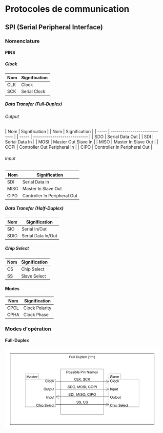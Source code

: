 # Protocoles de communication
## SPI (Serial Peripheral Interface)
### Nomenclature
#### PINS
##### Clock
| Nom   | Signification |
| ----- | ------------- |
| CLK   | Clock         |
| SCK   | Serial Clock  |

##### Data Transfer (Full-Duplex)
###### Output
| Nom   | Signification                | | Nom   | Signification                |
| ----- | ---------------------------- | | ----- | ---------------------------- |
| SDO   | Serial Data Out              | | SDI   | Serial Data In               |
| MOSI  | Master Out Slave In          | | MISO  | Master In Slave Out          |
| COPI  | Controller Out Peripheral In | | CIPO  | Controller In Peripheral Out |

###### Input
| Nom   | Signification                |
| ----- | ---------------------------- |
| SDI   | Serial Data In               |
| MISO  | Master In Slave Out          |
| CIPO  | Controller In Peripheral Out |

##### Data Transfer (Half-Duplex)
| Nom   | Signification      |
| ----- | ------------------ |
| SIO   | Serial In/Out      |
| SDIO  | Serial Data In/Out |

##### Chip Select
| Nom   | Signification |
| ----- | ------------- |
| CS    | Chip Select   |
| SS    | Slave Select  |

#### Modes
| Nom   | Signification  |
| ----- | -------------- |
| CPOL  | Clock Polarity |
| CPHA  | Clock Phase    |

### Modes d'opération
#### Full-Duplex
![alt text](Images/SPI_FullDuplex.PNG "Full-Duplex PIN Configuration")
